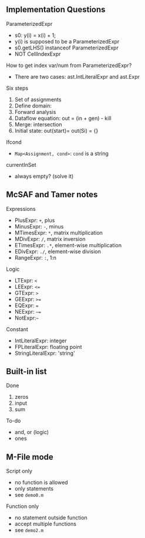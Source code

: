 ## Implementation Questions

ParameterizedExpr

- s0: y(i) = x(i) + 1;
- y(i) is supposed to be a ParameterizedExpr
- s0.getLHS() instanceof ParameterizedExpr
- NOT CellIndexExpr

How to get index var/num from ParameterizedExpr?

- There are two cases: ast.IntLiteralExpr and ast.Expr

Six steps

1. Set of assignments
2. Define domain:
3. Forward analysis
4. Dataflow equation: out = (in + gen) - kill
5. Merge: intersection
6. Initial state: out(start)= out(Si) = {}


Ifcond

- `Map<Assignment, cond>`: `cond` is a string
	
currentInSet

- always empty? (solve it)


## McSAF and Tamer notes

Expressions

- PlusExpr: `+`, plus
- MinusExpr: `-`, minus
- MTimesExpr: `*`, matrix multiplication
- MDivExpr: `/`, matrix inversion
- ETimesExpr: `.*`, element-wise multiplication
- EDivExpr: `./`, element-wise division
- RangeExpr: `:`, 1:n

Logic

- LTExpr: `<`
- LEExpr: `<=`
- GTExpr: `>`
- GEExpr: `>=`
- EQExpr: `=`
- NEExpr: `~=`
- NotExpr:`~`

Constant

- IntLiteralExpr: integer
- FPLiteralExpr: floating point
- StringLiteralExpr: 'string'


## Built-in list

Done

1. zeros
2. input
3. sum


To-do

- and, or (logic)
- ones

## M-File mode

Script only
- no function is allowed
- only statements
- see `demo0.m`

Function only
- no statement outside function
- accept multiple functions
- see `demo2.m`


